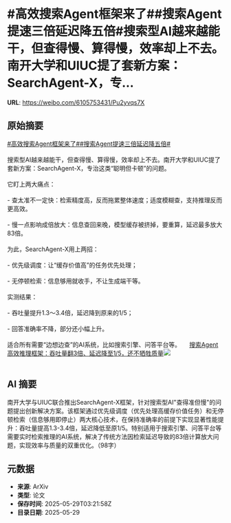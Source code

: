 # #高效搜索Agent框架来了##搜索Agent提速三倍延迟降五倍#搜索型AI越来越能干，但查得慢、算得慢，效率却上不去。南开大学和UIUC提了套新方案：SearchAgent-X，专...

**URL**: https://weibo.com/6105753431/Pu2yvqs7X

## 原始摘要

<a href="https://m.weibo.cn/search?containerid=231522type%3D1%26t%3D10%26q%3D%23%E9%AB%98%E6%95%88%E6%90%9C%E7%B4%A2Agent%E6%A1%86%E6%9E%B6%E6%9D%A5%E4%BA%86%23&amp;extparam=%23%E9%AB%98%E6%95%88%E6%90%9C%E7%B4%A2Agent%E6%A1%86%E6%9E%B6%E6%9D%A5%E4%BA%86%23" data-hide=""><span class="surl-text">#高效搜索Agent框架来了#</span></a><a href="https://m.weibo.cn/search?containerid=231522type%3D1%26t%3D10%26q%3D%23%E6%90%9C%E7%B4%A2Agent%E6%8F%90%E9%80%9F%E4%B8%89%E5%80%8D%E5%BB%B6%E8%BF%9F%E9%99%8D%E4%BA%94%E5%80%8D%23&amp;extparam=%23%E6%90%9C%E7%B4%A2Agent%E6%8F%90%E9%80%9F%E4%B8%89%E5%80%8D%E5%BB%B6%E8%BF%9F%E9%99%8D%E4%BA%94%E5%80%8D%23" data-hide=""><span class="surl-text">#搜索Agent提速三倍延迟降五倍#</span></a><br><br>搜索型AI越来越能干，但查得慢、算得慢，效率却上不去。南开大学和UIUC提了套新方案：SearchAgent-X，专治这类“聪明但卡顿”的问题。<br><br>它盯上两大痛点：<br><br>- 查太准不一定快：检索精度高，反而拖累整体速度；适度模糊查，支持推理反而更高效。<br><br>- 慢一点影响成倍放大：信息查回来晚，模型缓存被挤掉，要重算，延迟最多放大83倍。<br><br>为此，SearchAgent-X用上两招：<br><br>- 优先级调度：让“缓存价值高”的任务优先处理；<br><br>- 无停顿检索：信息够用就收手，不让生成端干等。<br><br>实测结果：<br><br>- 吞吐量提升1.3～3.4倍，延迟降到原来的1/5；<br><br>- 回答准确率不降，部分还小幅上升。<br><br>适合所有需要“边想边查”的AI系统，比如搜索引擎、问答平台等。 <a href="https://weibo.com/ttarticle/p/show?id=2309405171596679053387" data-hide=""><span class="url-icon"><img style="width: 1rem;height: 1rem" src="https://h5.sinaimg.cn/upload/2015/09/25/3/timeline_card_small_article_default.png" referrerpolicy="no-referrer"></span><span class="surl-text">搜索Agent高效推理框架：吞吐量翻3倍、延迟降至1/5，还不牺牲质量</span></a><img style="" src="https://tvax1.sinaimg.cn/large/006Fd7o3gy1i1w6qk2sawj30hm09xjsx.jpg" referrerpolicy="no-referrer"><br><br>

## AI 摘要

南开大学与UIUC联合推出SearchAgent-X框架，针对搜索型AI"查得准但慢"的问题提出创新解决方案。该框架通过优先级调度（优先处理高缓存价值任务）和无停顿检索（信息够用即停止）两大核心技术，在保持准确率的前提下实现显著性能提升：吞吐量提高1.3-3.4倍，延迟降低至原1/5。特别适用于搜索引擎、问答平台等需要实时检索推理的AI系统，解决了传统方法因检索延迟导致的83倍计算放大问题，实现效率与质量的双重优化。（98字）

## 元数据

- **来源**: ArXiv
- **类型**: 论文
- **保存时间**: 2025-05-29T03:21:58Z
- **目录日期**: 2025-05-29
